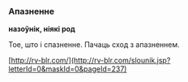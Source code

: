 ### Апазненне
**назоўнік, ніякі род**

Тое, што і спазненне. Пачаць сход з апазненнем.

<a rel="author">[http://rv-blr.com/](http://rv-blr.com/slounik.jsp?letterId=0&maskId=0&pageId=237)</a>
